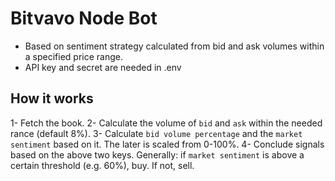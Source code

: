 # Bitvavo Node Bot
- Based on sentiment strategy calculated from bid and ask volumes within a specified price range.
- API key and secret are needed in .env 

## How it works
1- Fetch the book.
2- Calculate the volume of `bid` and `ask` within the needed rance (default 8%).
3- Calculate `bid volume percentage` and the `market sentiment` based on it. The later is scaled from 0-100%.
4- Conclude signals based on the above two keys. Generally: if `market sentiment` is above a certain threshold (e.g. 60%), buy. If not, sell.
